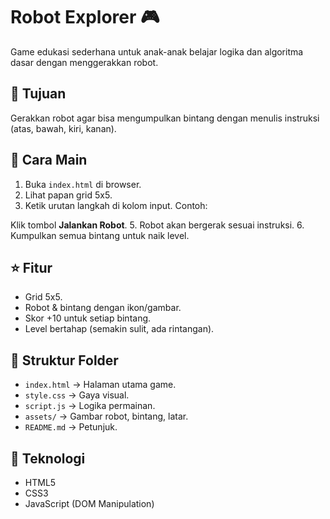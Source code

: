 # Robot Explorer 🎮

Game edukasi sederhana untuk anak-anak belajar logika dan algoritma dasar dengan menggerakkan robot.

## 🎯 Tujuan

Gerakkan robot agar bisa mengumpulkan bintang dengan menulis instruksi (atas, bawah, kiri, kanan).

## 🚀 Cara Main

1. Buka `index.html` di browser.
2. Lihat papan grid 5x5.
3. Ketik urutan langkah di kolom input. Contoh:

Klik tombol **Jalankan Robot**.
5. Robot akan bergerak sesuai instruksi.
6. Kumpulkan semua bintang untuk naik level.

## ⭐ Fitur

- Grid 5x5.
- Robot & bintang dengan ikon/gambar.
- Skor +10 untuk setiap bintang.
- Level bertahap (semakin sulit, ada rintangan).

## 📂 Struktur Folder

- `index.html` → Halaman utama game.
- `style.css` → Gaya visual.
- `script.js` → Logika permainan.
- `assets/` → Gambar robot, bintang, latar.
- `README.md` → Petunjuk.

## 📌 Teknologi

- HTML5
- CSS3
- JavaScript (DOM Manipulation)

